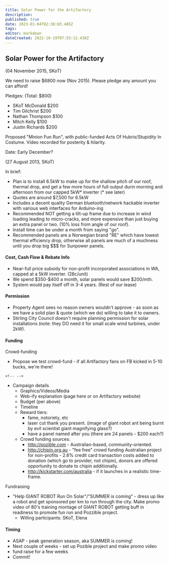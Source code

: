 ```yaml
---
title: Solar Power for the Artifactory
description: 
published: true
date: 2023-01-04T02:38:03.405Z
tags: 
editor: markdown
dateCreated: 2022-10-19T07:55:12.430Z
---
```


## Solar Power for the Artifactory

(04 November 2015, SKoT)

We need to raise \$6800 now (Nov 2015). Please pledge any amount you can afford!

Pledges: (Total: \$800)

-   SKoT McDonald \$200
-   Tim Gilchrist \$200
-   Nathan Thompson \$100
-   Mitch Kelly \$100
-   Justin Richards \$200

Proposed "Minion Fun Run", with public-funded Acts Of Hubris/Stupidity In Costume. Video recorded for posterity & hilarity.

Date: Early December?

(27 August 2013, SKoT)

In brief:

-   Plan is to install 6.5kW to make up for the shallow pitch of our roof, thermal drop, and get a few more hours of full output durin morning and afternoon from our capped 5kW\* inverter (\* see later)
-   Quotes are around \$7,500 for 6.5kW
-   Includes a decent quality German bluetooth/network hackable inverter with various web interfaces for Arduino-ing
-   Recommended NOT getting a tilt-up frame due to increase in wind loading leading to micro-cracks, and more expensive than just buying an extra panel or two. (10% loss from angle of our roof).
-   Install time can be under a month from saying "go".
-   Recommended panels are a Norwegian brand "RE" which have lowest thermal efficiency drop, otherwise all panels are much of a muchness until you drop big \$\$\$ for Sunpower panels.

#### Cost, Cash Flow & Rebate Info

-   Near-full price subsidy for non-profit incorporated associations in WA, capped at a 5kW inverter. (28c/unit)
-   We spend \$350-\$400 a month, solar panels would save \$200/mth.
-   System would pay itself off in 3-4 years. (Rest of our lease)

#### Permission

-   Property Agent sees no reason owners wouldn't approve - as soon as we have a solid plan & quote (which we do) willing to take it to owners.
-   Stirling City Council doesn't require planning permission for solar installations (note: they DO need it for small scale wind turbines, under 2kW).

#### Funding

Crowd-funding

-   Propose we test crowd-fund - if all Artifactory fans on FB kicked in 5-10 bucks, we're there!

```{=html}
<!-- -->
```
-   Campaign details
    -   Graphics/Videos/Media
    -   Web-ify explanation (page here or on Artifactory website)
    -   Budget (per above)
    -   Timeline
    -   Reward tiers:
        -   fame, notoriety, etc
        -   laser cut thank you present. (image of giant robot ant being burnt by evil scientist giant magnifying glass?)
        -   have a panel named after you (there are 24 panels - \$200 each?)
    -   Crowd funding sources:
        -   <http://pozible.com> - Australian-based, community-oriented.
        -   <http://chipin.org.au> - "fee free" crowd funding Australian project for non-profits - 2.6% credit card transaction costs added to donation (which go to provider, not chipin), donors are offered opportunity to donate to chipin additionally.
        -   <http://kickstarter.com/australia> - if it launches in a realistic time-frame.

Fundraising

-   "Help GIANT ROBOT Run On Solar"/"SUMMER is coming" - dress up like a robot and get sponsored per km to run through the city. Make promo video of 80's training montage of GIANT ROBOT getting buff in readiness to promote fun run and Pozzible project.
    -   Willing participants: SKoT, Elena

#### Timing

-   ASAP - peak generation season, aka SUMMER is coming!
-   Next couple of weeks - set up Pozible project and make promo video
-   fund raise for a few weeks
-   Commit!

